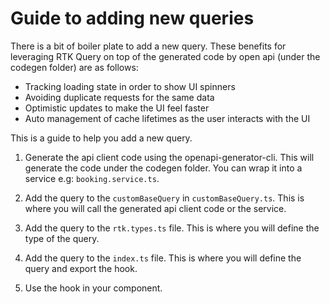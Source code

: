 # Guide to adding new queries

There is a bit of boiler plate to add a new query. These benefits for leveraging RTK Query on top of the generated code by open api (under the codegen folder) are as follows:

- Tracking loading state in order to show UI spinners
- Avoiding duplicate requests for the same data
- Optimistic updates to make the UI feel faster
- Auto management of cache lifetimes as the user interacts with the UI

 This is a guide to help you add a new query.

1. Generate the api client code using the openapi-generator-cli. This will generate the code under the codegen folder. You can wrap it into a service e.g: `booking.service.ts`.

2. Add the query to the `customBaseQuery` in `customBaseQuery.ts`. This is where you will call the generated api client code or the service.

3. Add the query to the `rtk.types.ts` file. This is where you will define the type of the query.

4. Add the query to the `index.ts` file. This is where you will define the query and export the hook.

5. Use the hook in your component.